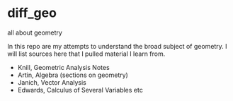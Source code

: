 # diff_geo
all about geometry

In this repo are my attempts to understand the broad subject of geometry. I will list sources here that I pulled material I learn from.
- Knill, Geometric Analysis Notes
- Artin, Algebra (sections on geometry)
- Janich, Vector Analysis
- Edwards, Calculus of Several Variables
etc
